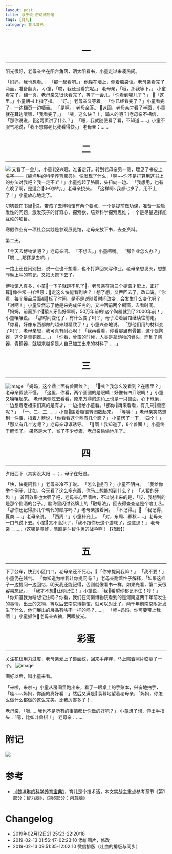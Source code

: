 ```yaml
---
layout: post
title: 与子说|游访博物馆
tags: [育儿]
category: 育儿育己
---
```


# <center>一<center>
---

阳光很好，老母亲坐在阳台角落，晒太阳看书，小童走过来凑热闹。

「妈妈，我也想看。」
「那一起看吧。」
他靠在墙上，侧着脑袋读。老母亲看完了两面，准备翻页。
小童，「哎，我还没看完呢。」
老母亲，「哦，那我等下。」
小童看完了，翻一页，老母亲又很快看完了，等了一会儿，「你看到哪儿了？」
「这里。」小童朝书上指了指。
「好。」老母亲又等着。
「你已经看完了？」小童看完了，一边翻页一边咂舌。
「是啊。」老母亲答。
这回，老母亲才看了半面，小童就在耳边嚷嚷，「我看完了。」
「咦，这么快？！，骗人的吧？]老母亲不相信，「那你说说，这两页讲了什么？」
「嗯，我就随便看了看，不知道……」小童不服气地说，「我不想你老比我看得快。」
老母亲：……

# <center>二<center>
---

![](https://user-images.githubusercontent.com/23351109/52642669-68782100-2f16-11e9-94f9-1cfa6a85b35f.JPG)
又看了一会儿，小童没兴趣，准备走开。转到老母亲另一侧，瞟见了书皮上名字——[《魏坤琳的科学养育宝典》](https://book.douban.com/subject/30434484/)，像发现了什么，「啊~~你不是打算用这书上的办法对我吧？我一定不听！」小童抱起了胳膊，头扭向一边。
「我想用，也有点晚了啊，是适合0-6岁的。」老母亲挠头。
「这样啊~我都七岁了，用不上了！」小童放心地走了。

叨叨魏在书里说，带孩子去博物馆有两个要点，一个是提前做功课，准备一些启发性的问题，激发孩子的好奇心、探索欲，培养科学探索思维；一个是尽量选择能互动的项目。

寒假作业有一项社会实践是参观展览馆，老母亲放下书，去查资料。

第二天。

「今天去博物馆吧？」老母亲问。
「不想去。」小童噘嘴。
「那作业怎么办？」
「嗯……那还是去吧。」

一路上还在闹别扭，说一点也不想看，也不打算回来写作业。老母亲想发火，想想昨晚上写的笔记，又把火摁下去了。

博物馆人真多，小童一下子就跑不见了。老母亲在第三个橱窗才赶上，正打算像往常一样埋怨：走这么快能看到啥？！想了想，又吞回去了，改口说，「你看，每个展品后面都标了时间，是不是说随着时间改变，会发生什么变化呀？」
「对啊！」小童显然忘了他是来完成任务的，又冲回前两个橱窗，去看时间。
「妈妈，前面那个猿人牙齿好早啊，50万年前的!这个陶器就到了2000年前！」小童嚷嚷说。
「那时间变化了，有什么变了吗？」母子沿着展馆继续往前走。
「你看，好像东西都做的越来越精致了！」小童兴奋地说。
「那他们用的材料变了吗？」老母亲想，我可真有耐心啊！
「我再看看，你看那里有骨笛，这个是陶器，这个是青铜器……」
「你看，骨笛的时候，人类是拿动物的骨头，而到了陶器，青铜器，就越来越多是人自己加工出来的材料了……」

# <center>三<center>
---

![image](https://user-images.githubusercontent.com/23351109/52681705-c5f08a00-2f77-11e9-9d33-586a4c30edd8.png)
「妈妈，这个鼎上面有兽面纹？」
「咦？我怎么没看到？在哪里？」老母亲假装不懂。
「这里，你看，两个圆圆的是眼睛！好像有四只眼睛！」小童又嚷嚷起来。
老母亲侧过去看看，原来方鼎的边角上也是一只兽面，心下琢磨，一边想着老祖宗们真的是有才，一边指给小童看。「那你再来看看，有几只兽面呢？」
「一、二、三……」小童围着橱窗转圈数起来。
「等等！」老母亲突然想到一件事，指着方鼎说，「你看看这个鼎有几个面？」
小童愣了一下，「四个！」
「那又有几个边呢？」老母亲谆谆诱导。
「啊！我知道了，8个兽面！」小童终于醒悟了。
果然是大了，省了不少步骤，老母亲偷偷地乐了。

# <center>四<center>
---

夕阳西下（其实没太阳……），母子在归途。

「快，快提问我！」老母亲冷不丁说。
「怎么提问？」小童不明白。
「我给你举个例子，比如，今天看了这么多东西，你马上想能想到什么？」
「人猿的牙齿！」
首因效果也太强了吧，老母亲心里嘀咕，不过说出来的是，「哎，我想到的是那个倒酒的台子。」脑海里闪过铭牌上的「融蜡法」，回去得查查这是个啥工艺。
「那你还记得那几个朝代的顺序吗？」老母亲接着问。
「不记得。」
「我记得，夏商……」老母亲说。
「西周！」小童补充上。
「对，东周、春秋……」老母亲一口气说下去。小童又不高兴了，「我不跟你玩这个游戏了，没意思！」
老母亲：……（这哪是养娃，简直是斗智斗勇的战争啊！【捂脸】）

# <center>五<center>
---
下了公车，快到小区门口，老母亲还不死心，「你来提问我嘛！」
「我不要！」小童仍在赌气。
「你知道为啥我让你提问吗？」老母亲耐着性子解释，「如果这样子一边提问一边回忆，明天我还能记得，否则就像看书一样，如果光看，第二天很容易忘记。」
「我才不想让你记住！」小童说，「我希望你都记不住！哼！」
「你知道我为啥想记住吗？你看，我们在河南博物院看到的是河南这两千年前发生的事情，出土的文物，等以后去南京博物馆，就可以对比了，两千年前南京附近发生了什么，他们展出的展品有啥不一样的吗？……」
「哇~妈妈，你可要带上我啊！」小童抓住老母亲衣袖，两眼放光。


# <center>彩蛋<center>
---
关注花纹用力过度，老母亲爱上了兽面纹，回来手痒痒，马上照着照片临摹了一个。
![image](https://user-images.githubusercontent.com/23351109/52682049-14eaef00-2f79-11e9-9c7a-752c8932f55c.png)

画好以后，叫小童来看。

「来啦，来啦~」小童从房间里跑出来，看了一眼桌上的手账本，兴奋地拍手，「哇~~~妈妈，你画的真好看！」然后又满是羡慕地望着老母亲，「妈妈，你怎么做什么都做的这么完美，比我厉害多了！」

老母亲，「呃……我也不是所有的事情都比你做的好吧？」
小童想了想，伸出手指头：「嗯，比如斗兽棋！」
老母亲：……




# 附记
![](https://user-images.githubusercontent.com/23351109/52644855-97909180-2f1a-11e9-8232-124e3eef1e78.jpg)

# 参考
- [《魏坤琳的科学养育宝典》](https://book.douban.com/subject/30434484/)，育儿是个技术活，本文实战主重点参考章节《第1部分：智力脑》，《第6部分：创意脑》

# Changelog
- 2019年02月12日21:25:23-22:20:18
- 2019-02-13 01:56:47-02:23:10 添加图片，修改
- 2019-02-13 09:51:35-12:02:10 微信排版（吐血的排版与同步）
